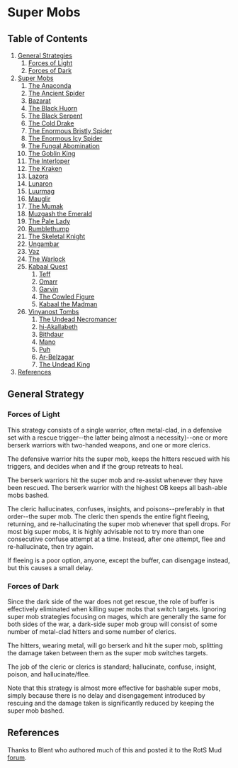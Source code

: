 # Super Mobs

## Table of Contents

1. [General Strategies](#general-strategies)
	1. [Forces of Light](#forces-of-light)
	1. [Forces of Dark](#forces-of-dark)
1. [Super Mobs](#super-mobs)
	1. [The Anaconda](/docs/smobs/anaconda.md)
	1. [The Ancient Spider](/docs/smobs/ancient-spider.md)
	1. [Bazarat](/docs/smobs/bazarat.md)
	1. [The Black Huorn](/docs/smobs/black-huorn.md)
	1. [The Black Serpent](/docs/smobs/black-serpent.md)
	1. [The Cold Drake](/docs/smobs/cold-drake.md)
	1. [The Enormous Bristly Spider](/docs/smobs/bristly-spider.md)
	1. [The Enormous Icy Spider](/docs/smobs/icy-spider.md)
	1. [The Fungal Abomination](/docs/smobs/fungal.md)
	1. [The Goblin King](/docs/smobs/goblin-king.md)
	1. [The Interloper](/docs/smobs/interloper.md)
	1. [The Kraken](/docs/smobs/kraken.md)
	1. [Lazora](/docs/smobs/fungal.md#Lazora)
	1. [Lunaron](/docs/smobs/lunaron.md)
	1. [Luurmag](/docs/smobs/luurmag.md)
	1. [Mauglir](/docs/smobs/mauglir.md)
	1. [The Mumak](/docs/smobs/mumak.md)
	1. [Muzgash the Emerald](/docs/smobs/muzgash.md)
	1. [The Pale Lady](/docs/smobs/pale-lady.md)
	1. [Rumblethump](/docs/smobs/rumblethump.md)
	1. [The Skeletal Knight](/docs/smobs/skeletal-knight.md)
	1. [Ungambar](/docs/smobs/ungambar.md)
	1. [Vaz](/docs/smobs/vaz.md)
	1. [The Warlock](/docs/smobs/warlock.md)
	1. [Kabaal Quest](/docs/smobs/kabaal/README.md)
		1. [Teff](/docs/smobs/kabaal/teff.md)
		1. [Omarr](/docs/smobs/kabaal/omarr.md)
		1. [Garvin](/docs/smobs/kabaal/garvin.md)
		1. [The Cowled Figure](/docs/smobs/kabaal/cowled.md)
		1. [Kabaal the Madman](/docs/smobs/kabaal/kabaal.md)
	1. [Vinyanost Tombs](/docs/smobs/tombs/README.md)
		1. [The Undead Necromancer](/docs/smobs/tombs/necromancer.md)
		1. [hi-Akallabeth](/docs/smobs/tombs/hi-akallabeth.md)
		1. [Bithdaur](/docs/smobs/tombs/bithdaur.md)
		1. [Mano](/docs/smobs/tombs/mano.md)
		1. [Puh](/docs/smobs/tombs/mano.md#puh)
		1. [Ar-Belzagar](/docs/smobs/tombs/ar-belzagar.md)
		1. [The Undead King](/docs/smobs/tombs/undead-king.md)
1. [References](#references)

## General Strategy

### Forces of Light

This strategy consists of a single warrior, often metal-clad, in a defensive
set with a rescue trigger--the latter being almost a necessity)--one or more
berserk warriors with two-handed weapons, and one or more clerics.

The defensive warrior hits the super mob, keeps the hitters rescued with his
triggers, and decides when and if the group retreats to heal.

The berserk warriors hit the super mob and re-assist whenever they have been
rescued. The berserk warrior with the highest OB keeps all bash-able mobs
bashed.

The cleric hallucinates, confuses, insights, and poisons--preferably in that
order--the super mob. The cleric then spends the entire fight fleeing,
returning, and re-hallucinating the super mob whenever that spell drops. For
most big super mobs, it is highly advisable not to try more than one consecutive
confuse attempt at a time. Instead, after one attempt, flee and re-hallucinate,
then try again.

If fleeing is a poor option, anyone, except the buffer, can disengage instead,
but this causes a small delay.

### Forces of Dark

Since the dark side of the war does not get rescue, the role of buffer is
effectively eliminated when killing super mobs that switch targets. Ignoring
super mob strategies focusing on mages, which are generally the same for both
sides of the war, a dark-side super mob group will consist of some number of
metal-clad hitters and some number of clerics.

The hitters, wearing metal, will go berserk and hit the super mob, splitting
the damage taken between them as the super mob switches targets.

The job of the cleric or clerics is standard; hallucinate, confuse, insight,
poison, and hallucinate/flee.

Note that this strategy is almost more effective for bashable super mobs,
simply because there is no delay and disengagement introduced by rescuing and
the damage taken is significantly reduced by keeping the super mob bashed.

## References

Thanks to Blent who authored much of this and posted it to the RotS Mud
[forum](http://rotsmud.informe.com/forum/super-mobs-strategies-dt25.html).
